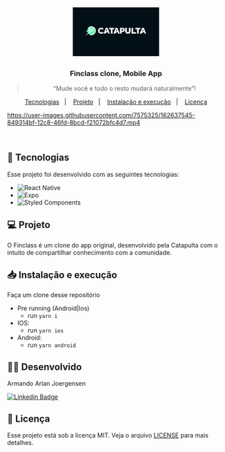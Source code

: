 <h1 align="center">
  <img alt="imagem fundo azul escuro e a logo verde no centro escrito catapulta" title="catapulta" src=".github/catapulta.png" width="200px" />
</h1>

<h3 align="center">
  Finclass clone, Mobile App
</h3>

<blockquote align="center">“Mude você e todo o resto mudará naturalmente”!</blockquote>

<p align="center">
  <a href="#-tecnologias">Tecnologias</a>&nbsp;&nbsp;&nbsp;|&nbsp;&nbsp;&nbsp;
  <a href="#-projeto">Projeto</a>&nbsp;&nbsp;&nbsp;|&nbsp;&nbsp;&nbsp;
  <a href="#-instalação-e-execução">Instalação e execução</a>&nbsp;&nbsp;&nbsp;|&nbsp;&nbsp;&nbsp;
  <a href="#-licença">Licença</a>
</p>

https://user-images.githubusercontent.com/7575325/162637545-849314bf-12c8-46fd-8bcd-f21072bfc4d7.mp4

<br>

## 🚀 Tecnologias

Esse projeto foi desenvolvido com as seguintes tecnologias:

- ![React Native](https://img.shields.io/badge/react_native-%2320232a.svg?style=for-the-badge&logo=react&logoColor=%2361DAFB)
- ![Expo](https://img.shields.io/badge/expo-1C1E24?style=for-the-badge&logo=expo&logoColor=#D04A37)
- ![Styled Components](https://img.shields.io/badge/styled--components-DB7093?style=for-the-badge&logo=styled-components&logoColor=white)

## 💻 Projeto

O Finclass é um clone do app original, desenvolvido pela Catapulta com o intuito de compartilhar conhecimento com a comunidade. 

## 📥 Instalação e execução

Faça um clone desse repositório

- Pre running (Android|Ios)
  - run `yarn i`
- IOS:
  - run `yarn ios`
- Android:   
  - run `yarn android`

## 👨‍💻 Desenvolvido

Armando Arlan Joergensen <p></p>
[![Linkedin Badge](https://img.shields.io/badge/-LinkedIn-blue?style=flat-square&logo=Linkedin&logoColor=white&link=https://www.linkedin.com/in/armandoaaj/)](https://www.linkedin.com/in/armandoaaj/)

## 📝 Licença

Esse projeto está sob a licença MIT. Veja o arquivo [LICENSE](LICENSE.md) para mais detalhes.
